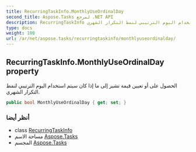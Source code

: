 ```yaml
---
title: RecurringTaskInfo.MonthlyUseOrdinalDay
second_title: Aspose.Tasks لمرجع .NET API
description: RecurringTaskInfo ملكية. الحصول على أو تعيين قيمة تشير إلى ما إذا كان سيتم استخدام اليوم الترتيبي لنمط التكرار الشهري.
type: docs
weight: 100
url: /ar/net/aspose.tasks/recurringtaskinfo/monthlyuseordinalday/
---
```

## RecurringTaskInfo.MonthlyUseOrdinalDay property

الحصول على أو تعيين قيمة تشير إلى ما إذا كان سيتم استخدام اليوم الترتيبي لنمط التكرار الشهري.

```csharp
public bool MonthlyUseOrdinalDay { get; set; }
```

### أنظر أيضا

* class [RecurringTaskInfo](../)
* مساحة الاسم [Aspose.Tasks](../../recurringtaskinfo/)
* المجسم [Aspose.Tasks](../../../)


